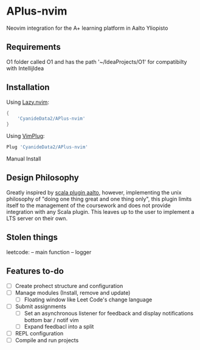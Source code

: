 # APlus-nvim
Neovim integration for the A+ learning platform in Aalto Yliopisto

## Requirements
O1 folder called O1 and has the path '~/IdeaProjects/O1' for compatibilty with IntellijIdea

## Installation
Using [Lazy.nvim](https://github.com/folke/lazy.nvim): 
```lua
{
    'CyanideData2/APlus-nvim'
}
```
Using [VimPlug](https://github.com/folke/lazy.nvim): 
```lua
Plug 'CyanideData2/APlus-nvim'
```
Manual Install

## Design Philosophy
Greatly inspired by [scala plugin aalto](), however, implementing the unix philosophy of "doing one thing great and one thing only", this plugin limits itself to the management of the coursework and does not provide integration with any Scala plugin. This leaves up to the user to implement a LTS server on their own.

## Stolen things
leetcode:
    – main function 
    – logger

## Features to-do
- [ ]  Create prohect structure and configuration
- [ ]  Manage modules (Install, remove and update)
    - [ ] Floating window like Leet Code's change language
- [ ]  Submit assignments
    - [ ]  Set an asynchronous listener for feedback and display notifications bottom bar / notif vim
    - [ ]  Expand feedbacl into a split
- [ ] REPL configuration
- [ ] Compile and run projects
